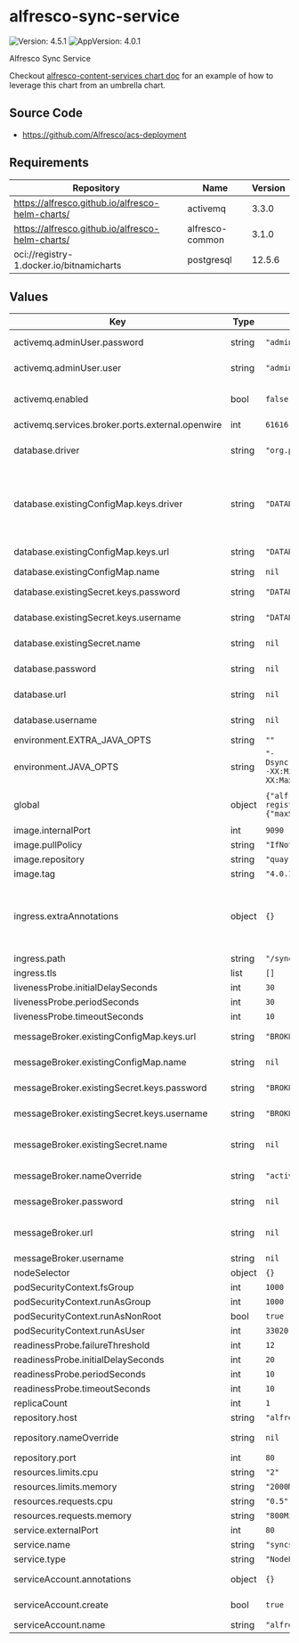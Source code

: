 # alfresco-sync-service

![Version: 4.5.1](https://img.shields.io/badge/Version-4.5.1-informational?style=flat-square) ![AppVersion: 4.0.1](https://img.shields.io/badge/AppVersion-4.0.1-informational?style=flat-square)

Alfresco Sync Service

Checkout [alfresco-content-services chart doc](https://github.com/Alfresco/acs-deployment/blob/master/docs/helm/README.md) for an example of how to leverage this chart from an umbrella chart.

## Source Code

* <https://github.com/Alfresco/acs-deployment>

## Requirements

| Repository | Name | Version |
|------------|------|---------|
| https://alfresco.github.io/alfresco-helm-charts/ | activemq | 3.3.0 |
| https://alfresco.github.io/alfresco-helm-charts/ | alfresco-common | 3.1.0 |
| oci://registry-1.docker.io/bitnamicharts | postgresql | 12.5.6 |

## Values

| Key | Type | Default | Description |
|-----|------|---------|-------------|
| activemq.adminUser.password | string | `"admin"` | Password to use to set as the connection user for ActiveMQ |
| activemq.adminUser.user | string | `"admin"` | User to use to set as the connection user for ActiveMQ |
| activemq.enabled | bool | `false` | Toggle ActiveMQ chart dependency see [Alfresco ActiveMQ chart documentation](https://github.com/Alfresco/alfresco-helm-charts/tree/main/charts/activemq)) |
| activemq.services.broker.ports.external.openwire | int | `61616` |  |
| database.driver | string | `"org.postgresql.Driver"` | The JDBC Driver to connect to the DB. If different from the default make sure your container image ships it. |
| database.existingConfigMap.keys.driver | string | `"DATABASE_DRIVER"` | configmap key where to find the JDBC driver class to use. The configmap may leverage the alfresco-repository.db.cm named template to auto-generate it from the sole url parameter. |
| database.existingConfigMap.keys.url | string | `"DATABASE_URL"` | configmap key where to find the URL of the database |
| database.existingConfigMap.name | string | `nil` |  |
| database.existingSecret.keys.password | string | `"DATABASE_PASSWORD"` | Key within the secret holding the database password |
| database.existingSecret.keys.username | string | `"DATABASE_USERNAME"` | Key within the secret holding the database username |
| database.existingSecret.name | string | `nil` | Name of a pre-existing secret containing database credentials |
| database.password | string | `nil` | JDBC password to use to connect to the DB |
| database.url | string | `nil` | JDBC url to connect to the external DB |
| database.username | string | `nil` | JDBC username to use to connect to the DB |
| environment.EXTRA_JAVA_OPTS | string | `""` |  |
| environment.JAVA_OPTS | string | `"-Dsync.metrics.reporter.graphite.enabled=false -XX:MinRAMPercentage=50 -XX:MaxRAMPercentage=80"` |  |
| global | object | `{"alfrescoRegistryPullSecrets":"quay-registry-secret","strategy":{"rollingUpdate":{"maxSurge":1,"maxUnavailable":0}}}` | Global definition of Docker registry pull secret which can be overridden from parent ACS Helm chart(s) |
| image.internalPort | int | `9090` |  |
| image.pullPolicy | string | `"IfNotPresent"` |  |
| image.repository | string | `"quay.io/alfresco/service-sync"` |  |
| image.tag | string | `"4.0.1"` |  |
| ingress.extraAnnotations | object | `{}` | useful when running Sync service without SSL termination done by a load balancer, e.g. when ran on Minikube for testing purposes nginx.ingress.kubernetes.io/ssl-redirect: "false" |
| ingress.path | string | `"/syncservice"` |  |
| ingress.tls | list | `[]` |  |
| livenessProbe.initialDelaySeconds | int | `30` |  |
| livenessProbe.periodSeconds | int | `30` |  |
| livenessProbe.timeoutSeconds | int | `10` |  |
| messageBroker.existingConfigMap.keys.url | string | `"BROKER_URL"` | configmap key where to find the URL of the message broker |
| messageBroker.existingConfigMap.name | string | `nil` | Name of a pre-existing configmap containing message broker details |
| messageBroker.existingSecret.keys.password | string | `"BROKER_PASSWORD"` | Key within the secret holding the message broker password |
| messageBroker.existingSecret.keys.username | string | `"BROKER_USERNAME"` | Key within the secret holding the message broker username |
| messageBroker.existingSecret.name | string | `nil` | Name of a pre-existing secret containing message broker credentials |
| messageBroker.nameOverride | string | `"activemq"` | A name that will be used as a base to get broker connection details |
| messageBroker.password | string | `nil` | Credential to use to authenticate to the broker. |
| messageBroker.url | string | `nil` | A failover URI formatted string, see: https://activemq.apache.org/failover-transport-reference |
| messageBroker.username | string | `nil` | Username to authenticate as. |
| nodeSelector | object | `{}` |  |
| podSecurityContext.fsGroup | int | `1000` |  |
| podSecurityContext.runAsGroup | int | `1000` |  |
| podSecurityContext.runAsNonRoot | bool | `true` |  |
| podSecurityContext.runAsUser | int | `33020` |  |
| readinessProbe.failureThreshold | int | `12` |  |
| readinessProbe.initialDelaySeconds | int | `20` |  |
| readinessProbe.periodSeconds | int | `10` |  |
| readinessProbe.timeoutSeconds | int | `10` |  |
| replicaCount | int | `1` |  |
| repository.host | string | `"alfresco-cs-repository"` | ACS repository host |
| repository.nameOverride | string | `nil` | A nameOverride use to compute an ACS repository service name |
| repository.port | int | `80` | ACS repository port |
| resources.limits.cpu | string | `"2"` |  |
| resources.limits.memory | string | `"2000Mi"` |  |
| resources.requests.cpu | string | `"0.5"` |  |
| resources.requests.memory | string | `"800Mi"` |  |
| service.externalPort | int | `80` |  |
| service.name | string | `"syncservice"` |  |
| service.type | string | `"NodePort"` |  |
| serviceAccount.annotations | object | `{}` | Annotations to add to the service account |
| serviceAccount.create | bool | `true` | Specifies whether a service account should be created |
| serviceAccount.name | string | `"alfresco-sync"` |  |
